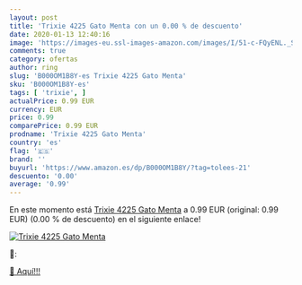 ```yaml
---
layout: post
title: 'Trixie 4225 Gato Menta con un 0.00 % de descuento'
date: 2020-01-13 12:40:16
image: 'https://images-eu.ssl-images-amazon.com/images/I/51-c-FQyENL._SL400_.jpg'
comments: true
category: ofertas
author: ring
slug: 'B000OM1B8Y-es Trixie 4225 Gato Menta'
sku: 'B000OM1B8Y-es'
tags: [ 'trixie', ]
actualPrice: 0.99 EUR
currency: EUR
price: 0.99
comparePrice: 0.99 EUR
prodname: 'Trixie 4225 Gato Menta'
country: 'es'
flag: '🇪🇸'
brand: ''
buyurl: 'https://www.amazon.es/dp/B000OM1B8Y/?tag=tolees-21'
descuento: '0.00'
average: '0.99'
---
```


En este momento está [Trixie 4225 Gato Menta](https://www.amazon.es/dp/B000OM1B8Y/?tag=tolees-21) a 0.99 EUR (original: 0.99 EUR) (0.00 %  de descuento) en el siguiente enlace!

[![Trixie 4225 Gato Menta](https://images-eu.ssl-images-amazon.com/images/I/51-c-FQyENL._SL400_.jpg)](https://www.amazon.es/dp/B000OM1B8Y/?tag=tolees-21)

🔎:


[🛒 Aquí!!!](https://www.amazon.es/dp/B000OM1B8Y/?tag=tolees-21)

